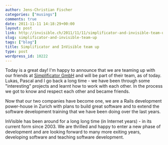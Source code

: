 ```yaml
---
author: Jens-Christian Fischer
categories: ["musings"]
comments: true
date: 2011-11-11 14:18:29+00:00
layout: post
link: http://invisible.ch/2011/11/11/simplificator-and-invisible-team-up/
slug: simplificator-and-invisible-team-up
tags: ["blog"]
title: Simplificator and InVisible team up
type: post
wordpress_id: 10222
---
```


Today is a great day! I'm happy to announce that we are teaming up with our friends at [Simplificator GmbH](http://simplificator.com) and will be part of their team, as of today. Lukas, Pascal and I go back a long time - we have been through some "interesting" projects and learnt how to work with each other. In the process we got to know and respect each other and became friends. 

Now that our two companies have become one, we are a Rails development power-house in Zurich with plans to build great software and to extend the software development training that we have been doing over the last years.

InVisible has been around for a long long time (in Internet years) - in its current form since 2003. We are thrilled and happy to enter a new phase of development and are looking forward to many more exiting years, developing software and teaching software development.
